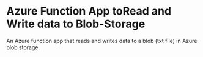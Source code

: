 # Azure Function App toRead and Write data to Blob-Storage

An Azure function app that reads and writes data to a blob (txt file) in Azure blob storage.
